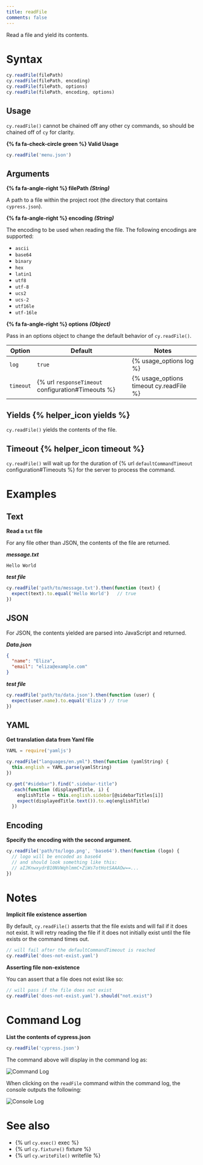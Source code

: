 ```yaml
---
title: readFile
comments: false
---
```


Read a file and yield its contents.

# Syntax

```javascript
cy.readFile(filePath)
cy.readFile(filePath, encoding)
cy.readFile(filePath, options)
cy.readFile(filePath, encoding, options)
```

## Usage

`cy.readFile()` cannot be chained off any other cy commands, so should be chained off of `cy` for clarity.

**{% fa fa-check-circle green %} Valid Usage**

```javascript
cy.readFile('menu.json')    
```

## Arguments

**{% fa fa-angle-right %} filePath** ***(String)***

A path to a file within the project root (the directory that contains `cypress.json`).

**{% fa fa-angle-right %} encoding**  ***(String)***

The encoding to be used when reading the file. The following encodings are supported:

* `ascii`
* `base64`
* `binary`
* `hex`
* `latin1`
* `utf8`
* `utf-8`
* `ucs2`
* `ucs-2`
* `utf16le`
* `utf-16le`

**{% fa fa-angle-right %} options**  ***(Object)***

Pass in an options object to change the default behavior of `cy.readFile()`.

Option | Default | Notes
--- | --- | ---
`log` | `true` | {% usage_options log %}
`timeout` | {% url `responseTimeout` configuration#Timeouts %} | {% usage_options timeout cy.readFile %}

## Yields {% helper_icon yields %}

`cy.readFile()` yields the contents of the file.

## Timeout {% helper_icon timeout %}

`cy.readFile()` will wait up for the duration of {% url `defaultCommandTimeout` configuration#Timeouts %} for the server to process the command.

# Examples

## Text

**Read a `txt` file**

For any file other than JSON, the contents of the file are returned.

***message.txt***
```text
Hello World
```

***test file***
```javascript
cy.readFile('path/to/message.txt').then(function (text) {
  expect(text).to.equal('Hello World')   // true
})
```

## JSON

For JSON, the contents yielded are parsed into JavaScript and returned.

***Data.json***

```json
{
  "name": "Eliza",
  "email": "eliza@example.com"
}
```

***test file***
```javascript
cy.readFile('path/to/data.json').then(function (user) {
  expect(user.name).to.equal('Eliza') // true
})
```

## YAML

**Get translation data from Yaml file**

```javascript
YAML = require('yamljs')

cy.readFile("languages/en.yml").then(function (yamlString) {
  this.english = YAML.parse(yamlString)
})

cy.get("#sidebar").find(".sidebar-title")
  .each(function (displayedTitle, i) {
    englishTitle = this.english.sidebar[@sidebarTitles[i]]
    expect(displayedTitle.text()).to.eq(englishTitle)
  })
```

## Encoding

**Specify the encoding with the second argument.**

```javascript
cy.readFile('path/to/logo.png', 'base64').then(function (logo) {
  // logo will be encoded as base64
  // and should look something like this:
  // aIJKnwxydrB10NVWqhlmmC+ZiWs7otHotSAAAOw==...
})
```

# Notes

**Implicit file existence assertion**

By default, `cy.readFile()` asserts that the file exists and will fail if it does not exist. It will retry reading the file if it does not initially exist until the file exists or the command times out.

```javascript
// will fail after the defaultCommandTimeout is reached
cy.readFile('does-not-exist.yaml')
```

**Asserting file non-existence**

You can assert that a file does not exist like so:

```javascript
// will pass if the file does not exist
cy.readFile('does-not-exist.yaml').should("not.exist")
```

# Command Log

**List the contents of cypress.json**

```javascript
cy.readFile('cypress.json')
```

The command above will display in the command log as:

![Command Log](/img/api/readfile/readfile-can-get-content-of-system-files-in-tests.png)

When clicking on the `readFile` command within the command log, the console outputs the following:

![Console Log](/img/api/readfile/console-log-shows-content-from-file-formatted-as-javascript.png)

# See also

- {% url `cy.exec()` exec %}
- {% url `cy.fixture()` fixture %}
- {% url `cy.writeFile()` writefile %}
